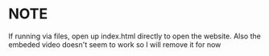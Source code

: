 # NOTE
If running via files, open up index.html directly to open the website.
Also the embeded video doesn't seem to work so I will remove it for now
